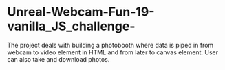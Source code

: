 # Unreal-Webcam-Fun-19-vanilla_JS_challenge-
The project deals with building a photobooth where data is piped in from webcam to video element in HTML and from later to canvas element. User can also take and download photos.
